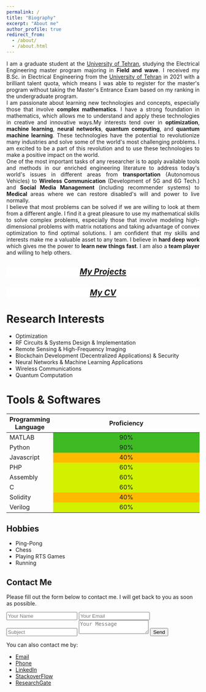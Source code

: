 ```yaml
---
permalink: /
title: "Biography"
excerpt: "About me"
author_profile: true
redirect_from: 
  - /about/
  - /about.html
---
```


<div style='text-align: justify;'>
I am a graduate student at the <a href="https://ut.ac.ir/en">University of Tehran</a>, studying the Electrical Engineering master program majoring in <strong>Field and wave</strong>. I received my B.Sc. in Electrical Engineering from the <a href="https://ut.ac.ir/en">University of Tehran</a> in 2021 with a brilliant talent quota, which means I was able to register for the master's program without taking the Master's Entrance Exam based on my ranking in the undergraduate program. 
  </div>
<div style='text-align: justify;'>
I am passionate about learning new technologies and concepts, especially those that involve <strong>complex mathematics</strong>. I have a strong foundation in mathematics, which allows me to understand and apply these technologies in creative and innovative ways.My interests tend over in <strong>optimization</strong>, <strong>machine learning</strong>, <strong>neural networks</strong>, <strong>quantum computing</strong>, and <strong>quantum machine learning</strong>. These technologies have the potential to revolutionize many industries and solve some of the world's most challenging problems. I am excited to be a part of this revolution and to use these technologies to make a positive impact on the world.
  
</div>
<div style='text-align: justify;'>
One of the most important tasks of any researcher is to apply available tools and methods in our enriched engineering literature to address today's world's issues in different areas from <strong>transportation</strong> (Autonomous Vehicles) to <strong>Wireless Communication</strong> (Development of 5G and 6G Tech.) and <strong>Social Media Management</strong> (including recommender systems) to <strong>Medical</strong> areas where we can restore disabled's will and power to live normally.
</div>
<div style='text-align: justify;'>
I believe that most problems can be solved if we are willing to look at them from a different angle. I find it a great pleasure to use my mathematical skills to solve complex problems, especially those that involve modeling high-dimensional problems with matrix notations and taking advantage of convex optimization to find optimal solutions. I am confident that my skills and interests make me a valuable asset to any team. I believe in <strong>hard deep work</strong> which gives me the power to <strong>learn new things fast</strong>. I am also a <strong>team player</strong> and willing to help others.
</div>


  <div class="my-projects-box">
    <h2 style="color: #54b3d6; font-weight: bold; font-style: italic; text-align:center; text-decoration: underline;"><a href="/Projects.html">My Projects</a></h2>
  </div>

<style>
.my-projects-box {
  background-color: #ffffff;
}

.my-projects-box:hover {
  background-color: #f0f8ff;
}
</style>

  <div class="my-projects-box2">
    <h2 style="color: #82d220; font-weight: bold; font-style: italic; text-align:center; text-decoration: underline;"><a href="/cv/">My CV</a></h2>
  </div>

<style>
.my-projects-box2 {
  background-color: #ffffff;
}

.my-projects-box2:hover {
  background-color: #f0f8ff;
}
</style>

Research Interests
======
* Optimization
* RF Circuits & Systems Design & Implementation
* Remote Sensing & High-Frequency Imaging
* Blockchain Development (Decentralized Applications) & Security
* Neural Networks & Machine Learning Applications
* Wireless Communications
* Quantum Computation 



Tools & Softwares
======

<table class="table table-bordered table-striped">
  <thead>
    <tr>
      <th style="text-align: center;">Programming Language</th>
      <th style="text-align: center;">Proficiency</th>
    </tr>
  </thead>
  <tbody>
    <tr>
      <td>MATLAB</td>
      <td style="width: 90%;text-align: center; background-color: #3eba25">90%</td>
    </tr>
    <tr>
      <td>Python</td>
      <td style="width: 90%;text-align: center; background-color: #3eba25">90%</td>
    </tr>
    <tr>
      <td>Javascript</td>
      <td style="width: 40%;text-align: center; background-color: #ffba00">40%</td>
    </tr>
    <tr>
      <td>PHP</td>
      <td style="width: 60%;text-align: center; background-color: #d1f100">60%</td>
    </tr>
    <tr>
      <td>Assembly</td>
      <td style="width: 60%;text-align: center; background-color: #d1f100">60%</td>
    </tr>
    <tr>
      <td>C</td>
      <td style="width: 60%;text-align: center; background-color: #d1f100">60%</td>
    </tr>
    <tr>
      <td>Solidity</td>
      <td style="width: 40%;text-align: center; background-color: #ffba00">40%</td>
    </tr>
    <tr>
      <td>Verilog</td>
      <td style="width: 60%;text-align: center; background-color: #d1f100">60%</td>
    </tr>
  </tbody>
</table>


Hobbies 
------
* Ping-Pong
* Chess
* Playing RTS Games
* Running


Contact Me
------

<section class="contact-me">
  <div class="row">
    <div class="col-md-6">
      <p>
        Please fill out the form below to contact me. I will get back to you as soon as possible.
      </p>
      <form action="mailto:mohammadreza.arani.bidhendi@gmail.com" method="post">
        <input type="hidden" name="from" value="your@email.address">
        <input type="text" name="name" placeholder="Your Name">
        <input type="email" name="email" placeholder="Your Email">
        <input type="text" name="subject" placeholder="Subject">
        <textarea name="message" placeholder="Your Message"></textarea>
        <button type="submit">Send</button>
      </form>
    </div>
    <div class="col-md-6">
      <p>
        You can also contact me by:
      </p>
      <ul>
        <li><a href="mailto:mohammadreza.arani.bidhendi@gmail.com">Email</a></li>
        <li><a href="tel:+989011690305">Phone</a></li>
        <li><a href="https://www.linkedin.com/in/mohammadreza-arani-b67122172/">LinkedIn</a></li>
        <li><a href="https://stackoverflow.com/users/9048111/s-a-m-ir">StackoverFlow</a></li>
        <li><a href="https://www.researchgate.net/profile/Mohammadreza-Arani">ResearchGate</a></li>
      </ul>
    </div>
  </div>
</section>






